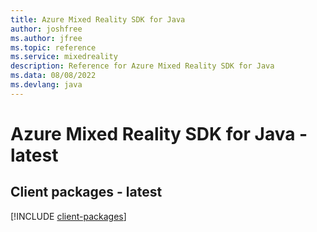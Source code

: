 ```yaml
---
title: Azure Mixed Reality SDK for Java
author: joshfree
ms.author: jfree
ms.topic: reference
ms.service: mixedreality
description: Reference for Azure Mixed Reality SDK for Java
ms.data: 08/08/2022
ms.devlang: java
---
```

# Azure Mixed Reality SDK for Java - latest

## Client packages - latest
[!INCLUDE [client-packages](mixed-reality-client-index.md)]